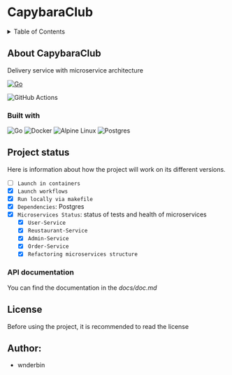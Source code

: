 # CapybaraClub


<details>
  <summary>Table of Contents</summary>
  <ol>
    <li>
      <a href="#about-capybaraclub">About CapybaraClub</a>
      <ul>
        <li><a href="#built-with">Built With</a></li>
      </ul>
    </li>
    <li><a href="#project-status">Project status</a></li>
    <li><a href="#api-documentation">API documentation</a></li>
    <li><a href="#license">License</a></li>
    <li><a href="#author">Author</a></li>
  </ol>
</details>

## About CapybaraClub

Delivery service with microservice architecture

[![Go](https://github.com/wnderbin/capybara-club/actions/workflows/go.yml/badge.svg?branch=main)](https://github.com/wnderbin/capybara-club/actions/workflows/go.yml)

![GitHub Actions](https://img.shields.io/badge/github%20actions-%232671E5.svg?style=for-the-badge&logo=githubactions&logoColor=white)

### Built with

![Go](https://img.shields.io/badge/go-%2300ADD8.svg?style=for-the-badge&logo=go&logoColor=white)
![Docker](https://img.shields.io/badge/docker-%230db7ed.svg?style=for-the-badge&logo=docker&logoColor=white)
![Alpine Linux](https://img.shields.io/badge/Alpine_Linux-%230D597F.svg?style=for-the-badge&logo=alpine-linux&logoColor=white)
![Postgres](https://img.shields.io/badge/postgres-%23316192.svg?style=for-the-badge&logo=postgresql&logoColor=white)

## Project status

Here is information about how the project will work on its different versions.


- [ ] `Launch in containers`
- [X] `Launch workflows`
- [X] `Run locally via makefile`
- [X] `Dependencies`: Postgres
- [X] `Microservices Status`: status of tests and health of microservices
  - [X] `User-Service`
  - [X] `Reustaurant-Service`
  - [X] `Admin-Service`
  - [X] `Order-Service`
  - [X] `Refactoring microservices structure`

### API documentation

You can find the documentation in the *docs/doc.md*

## License
Before using the project, it is recommended to read the license

## Author:
* wnderbin